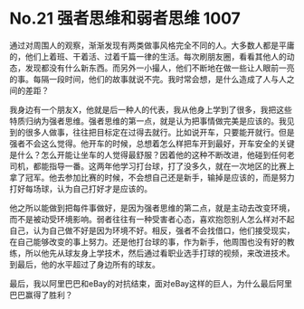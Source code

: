 # No.21 强者思维和弱者思维 1007

通过对周围人的观察，渐渐发现有两类做事风格完全不同的人。大多数人都是平庸的，他们上着班、干着活、过着千篇一律的生活。每次刷朋友圈，看看其他人的动态，发现都没有什么新东西。而另外一小撮人，他们不断地在做一些让人眼前一亮的事。每隔一段时间，他们的故事就说不完。我时常会想，是什么造成了人与人之间的差距？

我身边有一个朋友X，他就是后一种人的代表，我从他身上学到了很多，我把这些特质归纳为强者思维。强者思维的第一点，就是认为把事情做完美是应该的。我见到的很多人做事，往往把目标定在过得去就行。比如说开车，只要能开就行。但是强者不会这么觉得。他开车的时候，总想着怎么样把车开到最好，开车安全的关键是什么？怎么开能让坐车的人觉得最舒服？因着他的这种不断改进，他碰到任何老司机，都能指导一番。这两年他学习打台球，打了没多久，就在一次地区的比赛上拿了冠军。他去参加比赛的时候，不会想自己还是新手，输掉是应该的，而是努力打好每场球，认为自己打好才是应该的。

他之所以能做到把每件事做好，是因为强者思维的第二点，就是主动去改变环境，而不是被动受环境影响。弱者往往有一种受害者心态，喜欢抱怨别人怎么样对不起自己，认为自己做不好是因为环境不好。相反，强者不会找借口，他们接受现实，在自己能够改变的事上努力。还是他打台球的事，作为新手，他周围也没有好的教练，所以他先从球友身上学技术，然后通过看职业选手打球的视频，来改进技术。到最后，他的水平超过了身边所有的球友。

最后，我以阿里巴巴和eBay的对抗结束，面对eBay这样的巨人，为什么最后阿里巴巴赢得了胜利？

